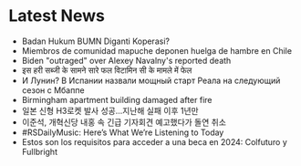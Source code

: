 # Latest News
-  Badan Hukum BUMN Diganti Koperasi?
-  Miembros de comunidad mapuche deponen huelga de hambre en Chile
-  Biden "outraged" over Alexey Navalny's reported death
-  इस हरी सब्जी के सामने सारे फल विटामिन सी के मामले में फेल
-  И Лунин? В Испании назвали мощный старт Реала на следующий сезон с Мбаппе
-  Birmingham apartment building damaged after fire
-  일본 신형 H3로켓 발사 성공...지난해 실패 이후 1년만
-  이준석, 개혁신당 내홍 속 긴급 기자회견 예고했다가 돌연 취소
-  #RSDailyMusic: Here’s What We’re Listening to Today
-  Estos son los requisitos para acceder a una beca en 2024: Colfuturo y Fullbright
